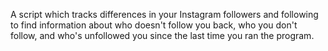 A script which tracks differences in your Instagram followers and following to find information about who doesn't follow you back, who you don't follow, and who's unfollowed you since the last time you ran the program.